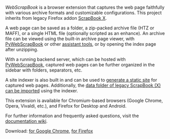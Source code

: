 *WebScrapBook* is a browser extension that captures the web page faithfully with various archive formats and customizable configurations. This project inherits from legacy Firefox addon [ScrapBook X](https://github.com/danny0838/firefox-scrapbook).

A web page can be saved as a folder, a zip-packed archive file (HTZ or MAFF), or a single HTML file (optionally scripted as an enhance). An archive file can be viewed using the built-in archive page viewer, with [PyWebScrapBook](https://pypi.org/project/webscrapbook/) or other [assistant tools](https://github.com/danny0838/webscrapbook/wiki/View), or by opening the index page after unzipping.

With a running backend server, which can be hosted with [PyWebScrapBook](https://pypi.org/project/webscrapbook/), captured web pages can be further organized in the sidebar with folders, separators, etc.

A site indexer is also built in and can be used to [generate a static site](https://github.com/danny0838/webscrapbook/wiki/Indexer) for captured web pages. Additionally, the [data folder of legacy ScrapBook (X) can be imported](https://github.com/danny0838/webscrapbook/wiki/Import) using the indexer.

This extension is available for Chromium-based browsers (Google Chrome, Opera, Vivaldi, etc.), and Firefox for Desktop and Android.

For further information and frequently asked questions, visit the [documentation wiki](https://github.com/danny0838/webscrapbook/wiki).



Download: [for Google Chrome](https://chrome.google.com/webstore/detail/web-scrapbook/oegnpmiddfljlloiklpkeelagaeejfai), [for Firefox](https://addons.mozilla.org/firefox/addon/webscrapbook)
